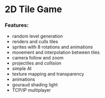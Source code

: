 # 2D Tile Game
### Features:
- random level generation
- renders and culls tiles
- sprites with 8 rotations and animations
- movement and interpolation between tiles
- camera follow and zoom
- projectiles and collision
- simple AI
- texture mapping and transparency
- animations
- gouraud shading light
- TCP/IP multiplayer
